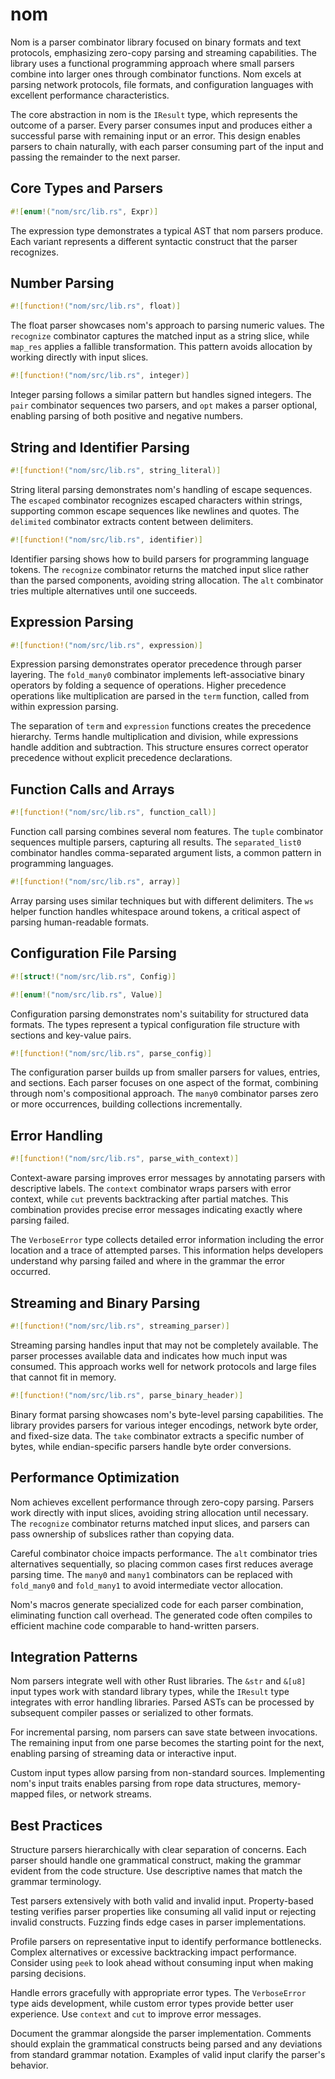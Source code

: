 # nom

Nom is a parser combinator library focused on binary formats and text protocols, emphasizing zero-copy parsing and streaming capabilities. The library uses a functional programming approach where small parsers combine into larger ones through combinator functions. Nom excels at parsing network protocols, file formats, and configuration languages with excellent performance characteristics.

The core abstraction in nom is the `IResult` type, which represents the outcome of a parser. Every parser consumes input and produces either a successful parse with remaining input or an error. This design enables parsers to chain naturally, with each parser consuming part of the input and passing the remainder to the next parser.

## Core Types and Parsers

```rust
#![enum!("nom/src/lib.rs", Expr)]
```

The expression type demonstrates a typical AST that nom parsers produce. Each variant represents a different syntactic construct that the parser recognizes.

## Number Parsing

```rust
#![function!("nom/src/lib.rs", float)]
```

The float parser showcases nom's approach to parsing numeric values. The `recognize` combinator captures the matched input as a string slice, while `map_res` applies a fallible transformation. This pattern avoids allocation by working directly with input slices.

```rust
#![function!("nom/src/lib.rs", integer)]
```

Integer parsing follows a similar pattern but handles signed integers. The `pair` combinator sequences two parsers, and `opt` makes a parser optional, enabling parsing of both positive and negative numbers.

## String and Identifier Parsing

```rust
#![function!("nom/src/lib.rs", string_literal)]
```

String literal parsing demonstrates nom's handling of escape sequences. The `escaped` combinator recognizes escaped characters within strings, supporting common escape sequences like newlines and quotes. The `delimited` combinator extracts content between delimiters.

```rust
#![function!("nom/src/lib.rs", identifier)]
```

Identifier parsing shows how to build parsers for programming language tokens. The `recognize` combinator returns the matched input slice rather than the parsed components, avoiding string allocation. The `alt` combinator tries multiple alternatives until one succeeds.

## Expression Parsing

```rust
#![function!("nom/src/lib.rs", expression)]
```

Expression parsing demonstrates operator precedence through parser layering. The `fold_many0` combinator implements left-associative binary operators by folding a sequence of operations. Higher precedence operations like multiplication are parsed in the `term` function, called from within expression parsing.

The separation of `term` and `expression` functions creates the precedence hierarchy. Terms handle multiplication and division, while expressions handle addition and subtraction. This structure ensures correct operator precedence without explicit precedence declarations.

## Function Calls and Arrays

```rust
#![function!("nom/src/lib.rs", function_call)]
```

Function call parsing combines several nom features. The `tuple` combinator sequences multiple parsers, capturing all results. The `separated_list0` combinator handles comma-separated argument lists, a common pattern in programming languages.

```rust
#![function!("nom/src/lib.rs", array)]
```

Array parsing uses similar techniques but with different delimiters. The `ws` helper function handles whitespace around tokens, a critical aspect of parsing human-readable formats.

## Configuration File Parsing

```rust
#![struct!("nom/src/lib.rs", Config)]
```

```rust
#![enum!("nom/src/lib.rs", Value)]
```

Configuration parsing demonstrates nom's suitability for structured data formats. The types represent a typical configuration file structure with sections and key-value pairs.

```rust
#![function!("nom/src/lib.rs", parse_config)]
```

The configuration parser builds up from smaller parsers for values, entries, and sections. Each parser focuses on one aspect of the format, combining through nom's compositional approach. The `many0` combinator parses zero or more occurrences, building collections incrementally.

## Error Handling

```rust
#![function!("nom/src/lib.rs", parse_with_context)]
```

Context-aware parsing improves error messages by annotating parsers with descriptive labels. The `context` combinator wraps parsers with error context, while `cut` prevents backtracking after partial matches. This combination provides precise error messages indicating exactly where parsing failed.

The `VerboseError` type collects detailed error information including the error location and a trace of attempted parses. This information helps developers understand why parsing failed and where in the grammar the error occurred.

## Streaming and Binary Parsing

```rust
#![function!("nom/src/lib.rs", streaming_parser)]
```

Streaming parsing handles input that may not be completely available. The parser processes available data and indicates how much input was consumed. This approach works well for network protocols and large files that cannot fit in memory.

```rust
#![function!("nom/src/lib.rs", parse_binary_header)]
```

Binary format parsing showcases nom's byte-level parsing capabilities. The library provides parsers for various integer encodings, network byte order, and fixed-size data. The `take` combinator extracts a specific number of bytes, while endian-specific parsers handle byte order conversions.

## Performance Optimization

Nom achieves excellent performance through zero-copy parsing. Parsers work directly with input slices, avoiding string allocation until necessary. The `recognize` combinator returns matched input slices, and parsers can pass ownership of subslices rather than copying data.

Careful combinator choice impacts performance. The `alt` combinator tries alternatives sequentially, so placing common cases first reduces average parsing time. The `many0` and `many1` combinators can be replaced with `fold_many0` and `fold_many1` to avoid intermediate vector allocation.

Nom's macros generate specialized code for each parser combination, eliminating function call overhead. The generated code often compiles to efficient machine code comparable to hand-written parsers.

## Integration Patterns

Nom parsers integrate well with other Rust libraries. The `&str` and `&[u8]` input types work with standard library types, while the `IResult` type integrates with error handling libraries. Parsed ASTs can be processed by subsequent compiler passes or serialized to other formats.

For incremental parsing, nom parsers can save state between invocations. The remaining input from one parse becomes the starting point for the next, enabling parsing of streaming data or interactive input.

Custom input types allow parsing from non-standard sources. Implementing nom's input traits enables parsing from rope data structures, memory-mapped files, or network streams.

## Best Practices

Structure parsers hierarchically with clear separation of concerns. Each parser should handle one grammatical construct, making the grammar evident from the code structure. Use descriptive names that match the grammar terminology.

Test parsers extensively with both valid and invalid input. Property-based testing verifies parser properties like consuming all valid input or rejecting invalid constructs. Fuzzing finds edge cases in parser implementations.

Profile parsers on representative input to identify performance bottlenecks. Complex alternatives or excessive backtracking impact performance. Consider using `peek` to look ahead without consuming input when making parsing decisions.

Handle errors gracefully with appropriate error types. The `VerboseError` type aids development, while custom error types provide better user experience. Use `context` and `cut` to improve error messages.

Document the grammar alongside the parser implementation. Comments should explain the grammatical constructs being parsed and any deviations from standard grammar notation. Examples of valid input clarify the parser's behavior.
